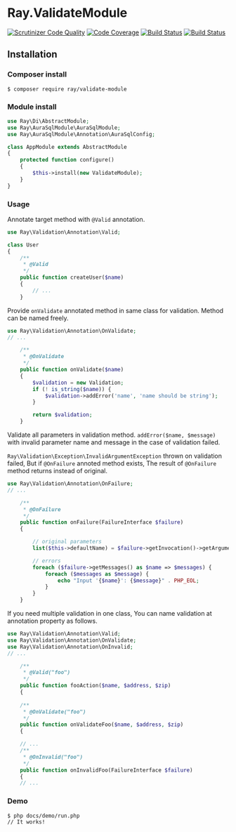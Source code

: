 # Ray.ValidateModule

[![Scrutinizer Code Quality](https://scrutinizer-ci.com/g/ray-di/Ray.ValidateModule/badges/quality-score.png?b=1.x)](https://scrutinizer-ci.com/g/ray-di/Ray.ValidateModule/?branch=1.x)
[![Code Coverage](https://scrutinizer-ci.com/g/ray-di/Ray.ValidateModule/badges/coverage.png?b=1.x)](https://scrutinizer-ci.com/g/ray-di/Ray.ValidateModule/?branch=1.x)
[![Build Status](https://scrutinizer-ci.com/g/ray-di/Ray.ValidateModule/badges/build.png?b=1.x)](https://scrutinizer-ci.com/g/ray-di/Ray.ValidateModule/build-status/1.x)
[![Build Status](https://travis-ci.org/ray-di/Ray.ValidateModule.svg?branch=1.x)](https://travis-ci.org/ray-di/Ray.ValidateModule)

## Installation

### Composer install

    $ composer require ray/validate-module
 
### Module install

```php
use Ray\Di\AbstractModule;
use Ray\AuraSqlModule\AuraSqlModule;
use Ray\AuraSqlModule\Annotation\AuraSqlConfig;

class AppModule extends AbstractModule
{
    protected function configure()
    {
        $this->install(new ValidateModule);
    }
}
```
### Usage

Annotate target method with `@Valid` annotation.

```php
use Ray\Validation\Annotation\Valid;

class User
{
    /**
     * @Valid
     */
    public function createUser($name)
    {
        // ...
    }
```

Provide `onValidate` annotated method in same class for validation. Method can be named freely.

```php
use Ray\Validation\Annotation\OnValidate;
// ...

    /**
     * @OnValidate
     */
    public function onValidate($name)
    {
        $validation = new Validation;
        if (! is_string($name)) {
            $validation->addError('name', 'name should be string');
        }

        return $validation;
    }
```
Validate all parameters in validation method.  `addError($name, $message)` with invalid parameter name and message in the case of  validation failed.

`Ray\Validation\Exception\InvalidArgumentException` thrown on validation failed, But if `@OnFailure` annoted method exists, The result of `@OnFailure` method returns instead of original. 

```php
use Ray\Validation\Annotation\OnFailure;
// ...

    /**
     * @OnFailure
     */
    public function onFailure(FailureInterface $failure)
    {

        // original parameters
        list($this->defaultName) = $failure->getInvocation()->getArguments();

        // errors
        foreach ($failure->getMessages() as $name => $messages) {
            foreach ($messages as $message) {
                echo "Input '{$name}': {$message}" . PHP_EOL;
            }
        }
    }
```
If you need multiple validation in one class, You can name validation at annotation property as follows.

```php
use Ray\Validation\Annotation\Valid;
use Ray\Validation\Annotation\OnValidate;
use Ray\Validation\Annotation\OnInvalid;
// ...

    /**
     * @Valid("foo")
     */
    public function fooAction($name, $address, $zip)
    {
    
    /**
     * @OnValidate("foo")
     */
    public function onValidateFoo($name, $address, $zip)
    {

    // ...
    /**
     * @OnInvalid("foo")
     */
    public function onInvalidFoo(FailureInterface $failure)
    {
    // ...
```

### Demo

    $ php docs/demo/run.php
    // It works!
